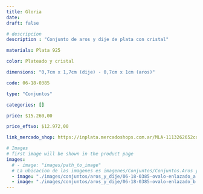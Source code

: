 ```yaml
---
title: Gloria
date: 
draft: false

# descripcion
description : "Conjunto de aros y dije de plata con cristal"

materials: Plata 925

color: Plateado y cristal

dimensions: "0,7cm x 1,7cm (dije) - 0,7cm x 1cm (aros)"

code: 06-18-0385

type: "Conjuntos"

categories: []

price: $15.260,00

price_eftvo: $12.972,00

link_mercado_shop: https://inplata.mercadoshops.com.ar/MLA-1113262652conjuntos-aros-y-dije-gloria-_JM

# Images
# first image will be shown in the product page
images:
  # - image: "images/path_to_image"
  # La ubicacion de las imagenes es imagenes/Conjuntos/Conjuntos.Aros y Dije/06-18-0385-gloria
  - image: "./images/conjuntos/aros_y_dije/06-18-0385-ovalo-enlazado_a.JPG"
  - image: "./images/conjuntos/aros_y_dije/06-18-0385-ovalo-enlazado_b.JPG"
---
```

